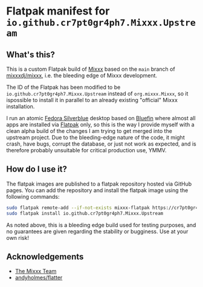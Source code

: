 # Flatpak manifest for `io.github.cr7pt0gr4ph7.Mixxx.Upstream`
## What's this?
This is a custom Flatpak build of [Mixxx](https://mixxx.org/) based on the `main`
branch of [mixxxdj/mixxx](https://github.com/mixxxdj/mixxx/tree/main),
i.e. the bleeding edge of Mixxx development.

The ID of the Flatpak has been modified to be `io.github.cr7pt0gr4ph7.Mixxx.Upstream`
instead of `org.mixxx.Mixxx`, so it ispossible to install it in parallel
to an already existing "official" Mixxx installation.

I run an atomic [Fedora Silverblue](https://fedoraproject.org/atomic-desktops/silverblue/)
desktop based on [Bluefin](https://projectbluefin.io/) where almost all apps are installed
via [Flatpak](https://flatpak.org/) only, so this is the way I provide myself with
a clean alpha build of the changes I am trying to get merged into the upstream project.
Due to the bleeding-edge nature of the code, it might crash, have bugs, corrupt the database,
or just not work as expected, and is therefore probably unsuitable for critical production use, YMMV.

## How do I use it?

The flatpak images are published to a flatpak repository hosted via GitHub pages.
You can add the repository and install the flatpak image using the following commands:

```bash
sudo flatpak remote-add --if-not-exists mixxx-flatpak https://cr7pt0gr4ph7.github.io/mixxx-flatpak-upstream/default.flatpakrepo
sudo flatpak install io.github.cr7pt0gr4ph7.Mixxx.Upstream
```

As noted above, this is a bleeding edge build used for testing purposes, and no guarantees are given regarding the stability or bugginess. Use at your own risk!

## Acknowledgements

- [The Mixxx Team](https://github.com/mixxxdj/mixxx)
- [andyholmes/flatter](https://github.com/andyholmes/flatter)
